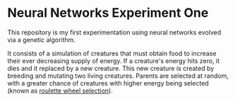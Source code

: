 # Neural Networks Experiment One

This repository is my first experimentation using neural networks evolved via a genetic algorithm.

It consists of a simulation of creatures that must obtain food to increase their ever decreasing supply of energy. If a creature's energy hits zero, it dies and it replaced by a new creature. This new creature is created by breeding and mutating two living creatures. Parents are selected at random, with a greater chance of creatures with higher energy being selected (known as [roulette wheel selection](https://en.wikipedia.org/wiki/Fitness_proportionate_selection)).

